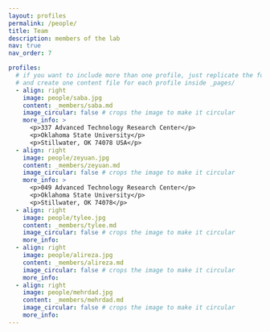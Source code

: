 ```yaml
---
layout: profiles
permalink: /people/
title: Team
description: members of the lab
nav: true
nav_order: 7

profiles:
  # if you want to include more than one profile, just replicate the following block
  # and create one content file for each profile inside _pages/
  - align: right
    image: people/saba.jpg
    content: _members/saba.md
    image_circular: false # crops the image to make it circular
    more_info: >
      <p>337 Advanced Technology Research Center</p>
      <p>Oklahoma State University</p>
      <p>Stillwater, OK 74078 USA</p>
  - align: right
    image: people/zeyuan.jpg
    content: _members/zeyuan.md
    image_circular: false # crops the image to make it circular
    more_info: >
      <p>049 Advanced Technology Research Center</p>
      <p>Oklahoma State University</p>
      <p>Stillwater, OK 74078</p>
  - align: right
    image: people/tylee.jpg
    content: _members/tylee.md
    image_circular: false # crops the image to make it circular
    more_info:
  - align: right
    image: people/alireza.jpg
    content: _members/alireza.md
    image_circular: false # crops the image to make it circular
    more_info:
  - align: right
    image: people/mehrdad.jpg
    content: _members/mehrdad.md
    image_circular: false # crops the image to make it circular
    more_info:
---
```

